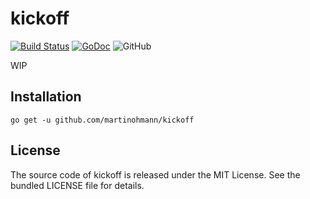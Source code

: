 kickoff
=======

[![Build Status](https://travis-ci.com/martinohmann/kickoff.svg?branch=master)](https://travis-ci.com/martinohmann/kickoff)
[![GoDoc](https://godoc.org/github.com/martinohmann/kickoff?status.svg)](https://godoc.org/github.com/martinohmann/kickoff)
![GitHub](https://img.shields.io/github/license/martinohmann/kickoff?color=orange)

WIP

Installation
------------

```
go get -u github.com/martinohmann/kickoff
```

License
-------

The source code of kickoff is released under the MIT License. See the bundled
LICENSE file for details.
